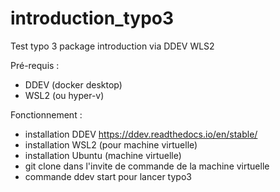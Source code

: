 # introduction_typo3
Test typo 3 package introduction via DDEV WLS2

Pré-requis : 
- DDEV (docker desktop)
- WSL2 (ou hyper-v)

Fonctionnement : 
- installation DDEV https://ddev.readthedocs.io/en/stable/
- installation WSL2 (pour machine virtuelle)
- installation Ubuntu (machine virtuelle)
- git clone dans l'invite de commande de la machine virtuelle
- commande ddev start pour lancer typo3

